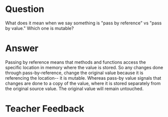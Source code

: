 # Question
What does it mean when we say something is "pass by reference" vs "pass by value." Which one is mutable?

# Answer
Passing by reference means that methods and functions access the specific location in memory where the value is stored. So any changes done through pass-by-reference, change the original value because it is referencing the location-- it is mutable. Whereas pass-by value signals that changes are done to a copy of the value, where it is stored separately from the original source value. The original value will remain untouched.

# Teacher Feedback